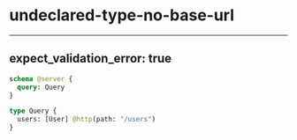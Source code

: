 # undeclared-type-no-base-url

---

## expect_validation_error: true

```graphql @server
schema @server {
  query: Query
}

type Query {
  users: [User] @http(path: "/users")
}
```
